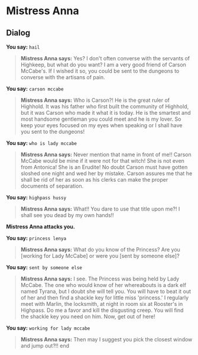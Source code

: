# Mistress Anna
## Dialog

**You say:** `hail`



>**Mistress Anna says:** Yes? I don't often converse with the servants of Highkeep, but what do you want? I am a very good friend of Carson McCabe's. If I wished it so, you could be sent to the dungeons to converse with the artisans of pain.

**You say:** `carson mccabe`



>**Mistress Anna says:** Who is Carson?! He is the great ruler of Highhold. It was his father who first built the community of Highhold, but it was Carson who made it what it is today. He is the smartest and most handsome gentleman you could meet and he is my lover. So keep your eyes focused on my eyes when speaking or I shall have you sent to the dungeons!

**You say:** `who is lady mccabe`



>**Mistress Anna says:** Never mention that name in front of me!! Carson McCabe would be mine if it were not for that witch! She is not even from Antonica! She is an Erudite! No doubt Carson must have gotten sloshed one night and wed her by mistake. Carson assures me that he shall be rid of her as soon as his clerks can make the proper documents of separation.

**You say:** `highpass hussy`



>**Mistress Anna says:** What!! You dare to use that title upon me?! I shall see you dead by my own hands!!


**Mistress Anna attacks you.**

**You say:** `princess lenya`



>**Mistress Anna says:** What do you know of the Princess? Are you [working for Lady McCabe] or were you [sent by someone else]?

**You say:** `sent by someone else`



>**Mistress Anna says:** I see. The Princess was being held by Lady McCabe. The one who would know of her whereabouts is a dark elf named Tyrana, but I doubt she will tell you. You will have to beat it out of her and then find a shackle key for little miss 'princess.' I regularly meet with Marlin, the locksmith, at night in room six at Rooster's in Highpass. Do me a favor and kill the disgusting creep. You will find the shackle key you need on him. Now, get out of here!

**You say:** `working for lady mccabe`



>**Mistress Anna says:** Then may I suggest you pick the closest window and jump out?!!
end